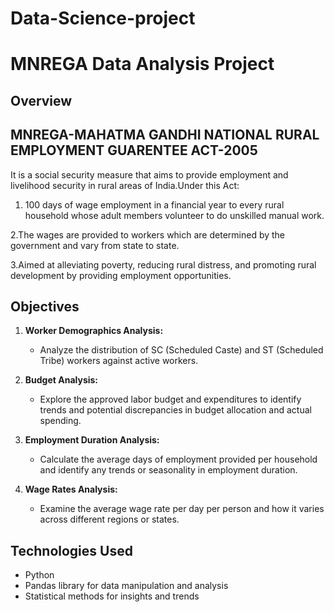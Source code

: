 # Data-Science-project
# MNREGA Data Analysis Project

## Overview
## MNREGA-MAHATMA GANDHI NATIONAL RURAL EMPLOYMENT GUARENTEE ACT-2005
 It is a social security measure that aims to provide employment and livelihood security in rural areas of India.Under this Act:

 1. 100 days of wage employment in a financial year to every rural household whose adult members volunteer to do unskilled manual work.

 2.The wages are provided to workers which are determined by the government and vary from state to state.  

 3.Aimed at alleviating poverty, reducing rural distress, and promoting rural development by providing employment opportunities.

## Objectives

1. **Worker Demographics Analysis:**
   - Analyze the distribution of SC (Scheduled Caste) and ST (Scheduled Tribe) workers against active workers.

2. **Budget Analysis:**
   - Explore the approved labor budget and expenditures to identify trends and potential discrepancies in budget allocation and actual spending.

3. **Employment Duration Analysis:**
   - Calculate the average days of employment provided per household and identify any trends or seasonality in employment duration.

4. **Wage Rates Analysis:**
   - Examine the average wage rate per day per person and how it varies across different regions or states.

## Technologies Used

- Python
- Pandas library for data manipulation and analysis
- Statistical methods for insights and trends

